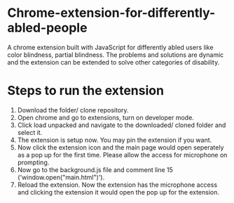# Chrome-extension-for-differently-abled-people
A chrome extension built with JavaScript for differently abled users like color blindness, partial blindness. The problems and solutions are dynamic and the extension can be extended to solve other categories of disability.

# Steps to run the extension

1. Download the folder/ clone repository.
2. Open chrome and go to extensions, turn on developer mode.
3. Click load unpacked and navigate to the downloaded/ cloned folder and select it.
4. The extension is setup now. You may pin the extension if you want.
5. Now click the extension icon and the main page would open seperately as a pop up for the first time. Please allow the access for microphone on prompting.
6. Now go to the background.js file and comment line 15 ('window.open("main.html")').
7. Reload the extension. Now the extension has the microphone access and clicking the extension it would open the pop up for the extension.
